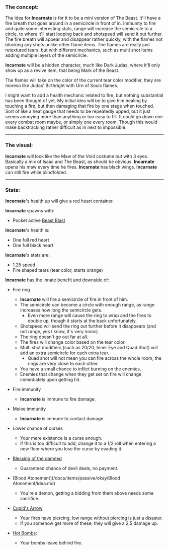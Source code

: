 ### The concept:

The idea for **Incarnate** is for it to be a mini version of The Beast.
It'll have a fire breath that goes around in a semicircle in front of in.
Immunity to fire and quite some interesting stats, range will increase the semicircle to a circle, to where it'll start looping back and shotspeed will send it out further.
The fire breath will appear and disappear rather quickly, with the flames not blocking any shots unlike other flame items.
The flames are really just retextured tears, but with different mechanics, such as multi shot items adding multiple layers of the semicircle.

**Incarnate** will be a hidden character, much like Dark Judas, where it'll only show up as a revive item, that being Mark of the Beast.

The flames will take on the color of the current tear color modifier, they are moreso like Judas' Birthright with Urn of Souls flames.

I might want to add a health mechanic related to fire, but nothing substantial has been thought of yet.
My initial idea will be to give him healing by touching a fire, but then damaging that fire by one stage when touched.
Sort of like a heat gauge that needs to be repeatedly upped, but it just seems annoying more than anything or too easy to fill.
It could go down one every combat room maybe, or simply one every room.
Though this would make backtracking rather difficult as in next to impossible.

---

### The visual:

**Incarnate** will look like the Maw of the Void costume but with 3 eyes.
Basically a mix of Isaac and The Beast, as should be obvious.
**Incarnate** opens his maw every time he fires.
**Incarnate** has black wings.
**Incarnate** can still fire while blindfolded.

---

### Stats:

**Incarnate**'s health up will give a red heart container.

**Incarnate** spawns with:
- Pocket active [Beast Blast](/docs/characters/Incarnate/items/active/Beast%20Blast/idea.md)

**Incarnate**'s health is:
- One full red heart
- One full black heart

**Incarnate**'s stats are:
- 1.25 speed
- Fire shaped tears (tear color, starts orange)

**Incarnate** has the innate benefit and downside of:
- Fire ring
  - **Incarnate** will fire a semicircle of fire in front of him.
  - The semicircle can become a circle with enough range, as range increases how long the semicircle gets.
    - Even more range will cause the ring to wrap and the fires to double up, though it starts at the back unfortunately.
  - Shotspeed will send the ring out further before it disappears (and not range, yes I know, it's very ironic).
  - The ring doesn't go out far at all.
  - The fires will change color based on the tear color.
  - Multi shot modifiers (such as 20/20, Inner Eye and Quad Shot) will add an extra semicircle for each extra tear.
    - Quad shot will not mean you can fire across the whole room, the rings are very close to each other.
  - You have a small chance to inflict burning on the enemies.
  - Enemies that change when they get set on fire will change immediately upon getting hit.
- Fire immunity
  - **Incarnate** is immune to fire damage.
- Melee immunity
  - **Incarnate** is immune to contact damage.
- Lower chance of curses
  - Your mere existence is a curse enough.
  - If this is too difficult to add, change it to a 1/2 roll when entering a new floor where you lose the curse by evading it.


- [Blessing of the damned](/docs/items/passive/okay/Blessing%20of%20the%20damned/idea.md)
  - Guaranteed chance of devil deals, no payment.
- [Blood Atonement](/docs/items/passive/okay/Blood Atonement/idea.md)
  - You're a demon, getting a bidding from them above needs some sacrifice.
- [Cupid's Arrow](https://bindingofisaacrebirth.fandom.com/wiki/Cupid%27s_Arrow)
  - Your fires have piercing, low range without piercing is just a disaster.
  - If you somehow get more of these, they will give a 2.5 damage up.
- [Hot Bombs](https://bindingofisaacrebirth.fandom.com/wiki/Hot_Bombs):
  - Your bombs leave behind fire.